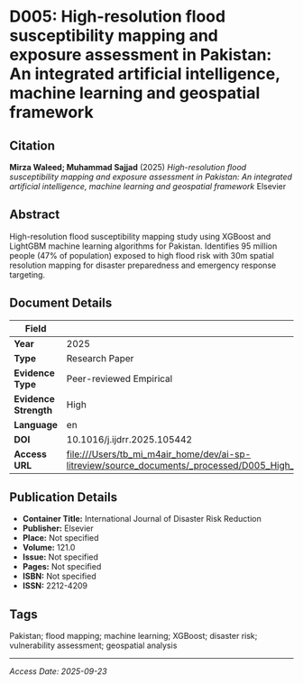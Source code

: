 # D005: High-resolution flood susceptibility mapping and exposure assessment in Pakistan: An integrated artificial intelligence, machine learning and geospatial framework

## Citation

**Mirza Waleed; Muhammad Sajjad** (2025)
*High-resolution flood susceptibility mapping and exposure assessment in Pakistan: An integrated artificial intelligence, machine learning and geospatial framework*
Elsevier

## Abstract

High-resolution flood susceptibility mapping study using XGBoost and LightGBM machine learning algorithms for Pakistan. Identifies 95 million people (47% of population) exposed to high flood risk with 30m spatial resolution mapping for disaster preparedness and emergency response targeting.

## Document Details

| Field | Value |
|-------|-------|
| **Year** | 2025 |
| **Type** | Research Paper |
| **Evidence Type** | Peer-reviewed Empirical |
| **Evidence Strength** | High |
| **Language** | en |
| **DOI** | 10.1016/j.ijdrr.2025.105442 |
| **Access URL** | [file:///Users/tb_mi_m4air_home/dev/ai-sp-litreview/source_documents/_processed/D005_High_resolution_flood_susceptibility_mapping_Pakistan_AI_ML_framework.pdf](file:///Users/tb_mi_m4air_home/dev/ai-sp-litreview/source_documents/_processed/D005_High_resolution_flood_susceptibility_mapping_Pakistan_AI_ML_framework.pdf) |

## Publication Details

- **Container Title:** International Journal of Disaster Risk Reduction
- **Publisher:** Elsevier
- **Place:** Not specified
- **Volume:** 121.0
- **Issue:** Not specified
- **Pages:** Not specified
- **ISBN:** Not specified
- **ISSN:** 2212-4209

## Tags

Pakistan; flood mapping; machine learning; XGBoost; disaster risk; vulnerability assessment; geospatial analysis

---
*Access Date: 2025-09-23*
